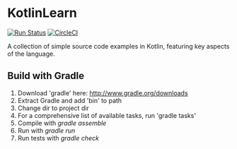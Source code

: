 # KotlinLearn

[![Run Status](https://api.shippable.com/projects/590adb9050821b070081ed62/badge?branch=master)](https://app.shippable.com/github/guildenstern70/KotlinLearn)
[![CircleCI](https://circleci.com/gh/guildenstern70/KotlinLearn.svg?style=svg)](https://circleci.com/gh/guildenstern70/KotlinLearn)

A collection of simple source code examples in Kotlin, featuring key aspects of the language.

## Build with Gradle

1. Download 'gradle' here: http://www.gradle.org/downloads
2. Extract Gradle and add 'bin\' to path
3. Change dir to project dir
4. For a comprehensive list of available tasks, run 'gradle tasks'
5. Compile with _gradle assemble_
6. Run with _gradle run_
7. Run tests with _gradle check_
